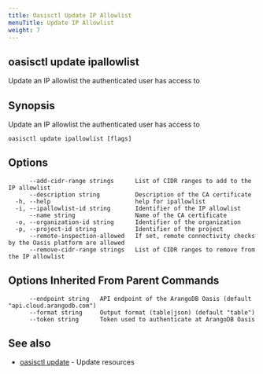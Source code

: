 ```yaml
---
title: Oasisctl Update IP Allowlist
menuTitle: Update IP Allowlist
weight: 7
---
```

## oasisctl update ipallowlist

Update an IP allowlist the authenticated user has access to

## Synopsis
Update an IP allowlist the authenticated user has access to

```
oasisctl update ipallowlist [flags]
```

## Options
```
      --add-cidr-range strings      List of CIDR ranges to add to the IP allowlist
      --description string          Description of the CA certificate
  -h, --help                        help for ipallowlist
  -i, --ipallowlist-id string       Identifier of the IP allowlist
      --name string                 Name of the CA certificate
  -o, --organization-id string      Identifier of the organization
  -p, --project-id string           Identifier of the project
      --remote-inspection-allowed   If set, remote connectivity checks by the Oasis platform are allowed
      --remove-cidr-range strings   List of CIDR ranges to remove from the IP allowlist
```

## Options Inherited From Parent Commands
```
      --endpoint string   API endpoint of the ArangoDB Oasis (default "api.cloud.arangodb.com")
      --format string     Output format (table|json) (default "table")
      --token string      Token used to authenticate at ArangoDB Oasis
```

## See also
* [oasisctl update](_index.md)	 - Update resources


